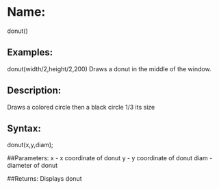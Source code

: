 # Name: 
donut()

## Examples:
donut(width/2,height/2,200)
Draws a donut in the middle of the window.

## Description:
Draws a colored circle then a black circle 1/3 its size

## Syntax:
donut(x,y,diam);

##Parameters: 
x - x coordinate of donut
y - y coordinate of donut
diam - diameter of donut

##Returns:
Displays donut

